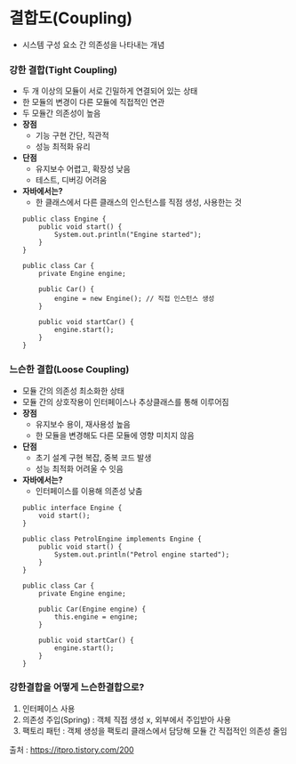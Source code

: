 # 결합도(Coupling)
- 시스템 구성 요소 간 의존성을 나타내는 개념

### 강한 결합(Tight Coupling)
- 두 개 이상의 모듈이 서로 긴밀하게 연결되어 있는 상태
- 한 모듈의 변경이 다른 모듈에 직접적인 연관
- 두 모듈간 의존성이 높음
- **장점**
    - 기능 구현 간단, 직관적
    - 성능 최적화 유리
- **단점**
    - 유지보수 어렵고, 확장성 낮음
    - 테스트, 디버깅 어려움
- **자바에서는?**
    - 한 클래스에서 다른 클래스의 인스턴스를 직점 생성, 사용한는 것
    ```
    public class Engine {
        public void start() {
            System.out.println("Engine started");
        }
    }
    
    public class Car {
        private Engine engine;
    
        public Car() {
            engine = new Engine(); // 직접 인스턴스 생성
        }
    
        public void startCar() {
            engine.start();
        }
    }
    ```

### 느슨한 결합(Loose Coupling)
- 모듈 간의 의존성 최소화한 상태
- 모듈 간의 상호작용이 인터페이스나 추상클래스를 통해 이루어짐
- **장점**
    - 유지보수 용이, 재사용성 높음
    - 한 모듈을 변경해도 다른 모듈에 영향 미치지 않음
- **단점**
    - 초기 설계 구현 복잡, 중복 코드 발생
    - 성능 최적화 어려울 수 잇음
- **자바에서는?**
    - 인터페이스를 이용해 의존성 낮춤
    ```
    public interface Engine {
        void start();
    }
    
    public class PetrolEngine implements Engine {
        public void start() {
            System.out.println("Petrol engine started");
        }
    }
    
    public class Car {
        private Engine engine;
    
        public Car(Engine engine) {
            this.engine = engine;
        }
    
        public void startCar() {
            engine.start();
        }
    }
    ```
    
### 강한결합을 어떻게 느슨한결합으로?
1. 인터페이스 사용
2. 의존성 주입(Spring) : 객체 직접 생성 x, 외부에서 주입받아 사용
3. 팩토리 패턴 : 객체 생성을 팩토리 클래스에서 담당해 모듈 간 직접적인 의존성 줄임

      
출처 : https://itpro.tistory.com/200
